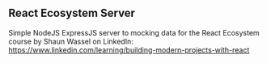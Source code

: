 ## React Ecosystem Server

Simple NodeJS ExpressJS server to mocking data for the React Ecosystem course by Shaun Wassel on LinkedIn:
https://www.linkedin.com/learning/building-modern-projects-with-react